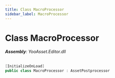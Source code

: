 ```yaml
---
title: Class MacroProcessor
sidebar_label: MacroProcessor
---
```

# Class MacroProcessor


###### **Assembly**: YooAsset.Editor.dll

```csharp title="Declaration"
[InitializeOnLoad]
public class MacroProcessor : AssetPostprocessor
```
